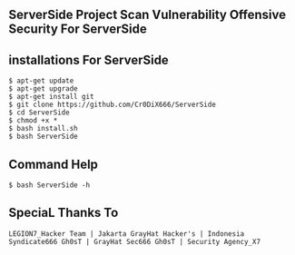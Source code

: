## ServerSide Project Scan Vulnerability Offensive Security For ServerSide


## installations For ServerSide 

```
$ apt-get update
$ apt-get upgrade
$ apt-get install git
$ git clone https://github.com/Cr0DiX666/ServerSide
$ cd ServerSide
$ chmod +x * 
$ bash install.sh
$ bash ServerSide
```

## Command Help
```
$ bash ServerSide -h
```

## SpeciaL Thanks To
```
LEGION7_Hacker Team | Jakarta GrayHat Hacker's | Indonesia Syndicate666 Gh0sT | GrayHat Sec666 Gh0sT | Security Agency_X7
```
